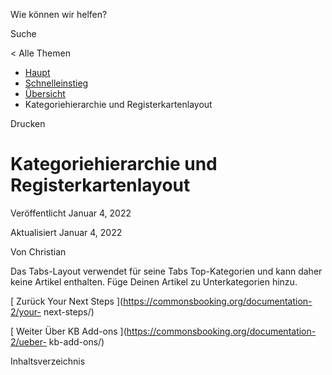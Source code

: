 Wie können wir helfen?

Suche

< Alle Themen

  * [ Haupt  ](https://commonsbooking.org/?page_id=1802)
  * [ Schnelleinstieg  ](https://commonsbooking.org/documentation-2/Kategorie/schnelleinstieg/)
  * [ Übersicht  ](https://commonsbooking.org/documentation-2/Kategorie/schnelleinstieg/uebersicht/)
  * Kategoriehierarchie und Registerkartenlayout 

Drucken

#  Kategoriehierarchie und Registerkartenlayout

Veröffentlicht  Januar 4, 2022

Aktualisiert  Januar 4, 2022

Von  Christian

Das Tabs-Layout verwendet für seine Tabs Top-Kategorien und kann daher keine
Artikel enthalten. Füge Deinen Artikel zu Unterkategorien hinzu.

[ Zurück  Your Next Steps  ](https://commonsbooking.org/documentation-2/your-
next-steps/)

[ Weiter  Über KB Add-ons  ](https://commonsbooking.org/documentation-2/ueber-
kb-add-ons/)

Inhaltsverzeichnis

